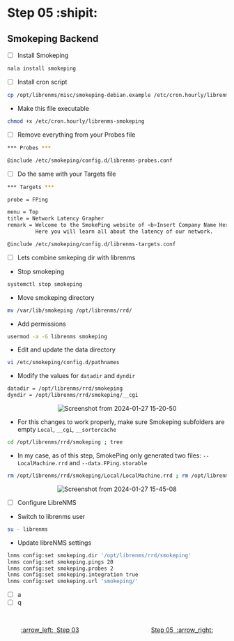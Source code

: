 # Step 05 :shipit:
## Smokeping Backend

- [ ] Install Smokeping
```bash
nala install smokeping
```
- [ ] Install cron script
```bash
cp /opt/librenms/misc/smokeping-debian.example /etc/cron.hourly/librenms-smokeping
```
- Make this file executable
```bash
chmod +x /etc/cron.hourly/librenms-smokeping
```
- [ ] Remove everything from your Probes file
```bash
*** Probes ***

@include /etc/smokeping/config.d/librenms-probes.conf
```
- [ ] Do the same with your Targets file
```bash
*** Targets ***

probe = FPing

menu = Top
title = Network Latency Grapher
remark = Welcome to the SmokePing website of <b>Insert Company Name Here</b>. \
         Here you will learn all about the latency of our network.

@include /etc/smokeping/config.d/librenms-targets.conf
```
- [ ] Lets combine smkeping dir with librenms
- Stop smokeping
```bash
systemctl stop smokeping
```
- Move smokeping directory
```bash
mv /var/lib/smokeping /opt/librenms/rrd/
```
- Add permissions
```bash
usermod -a -G librenms smokeping
```
- Edit and update the data directory
```bash
vi /etc/smokeping/config.d/pathnames
```
- Modify the values for ```datadir``` and ```dyndir```
```bash
datadir = /opt/librenms/rrd/smokeping
dyndir = /opt/librenms/rrd/smokeping/__cgi
```

<div align="center">
         
![Screenshot from 2024-01-27 15-20-50](https://github.com/hispanicdevian/libreNMS-Deb12-Nginx/assets/135581442/66336547-49ba-4163-95c9-b3cfeea6b70a)
</div>

- For this changes to work properly, make sure Smokeping subfolders are empty ```Local```, ```__cgi```, ```__sortercache```

```bash
cd /opt/librenms/rrd/smokeping ; tree
```
- In my case, as of this step, SmokePing only generated two files: ```--LocalMachine.rrd``` and ```--data.FPing.storable```

```bash
rm /opt/librenms/rrd/smokeping/Local/LocalMachine.rrd ; rm /opt/librenms/rrd/smokeping/__sortercache/data.FPing.storable ; tree
```
<div align="center">
         
![Screenshot from 2024-01-27 15-45-08](https://github.com/hispanicdevian/libreNMS-Deb12-Nginx/assets/135581442/a7a232b0-866f-46fb-ae61-836f39c03fe0)
</div>

- [ ] Configure LibreNMS
- Switch to librenms user
```bash
su - librenms
```
- Update libreNMS settings
```bash
lnms config:set smokeping.dir '/opt/librenms/rrd/smokeping'
lnms config:set smokeping.pings 20
lnms config:set smokeping.probes 2
lnms config:set smokeping.integration true
lnms config:set smokeping.url 'smokeping/'
```
- [ ] a
- [ ] q

<br>
<p align="center"> <a href="Step_03.md">:arrow_left:&nbsp;&nbsp;Step 03</a> &nbsp;&nbsp;&nbsp;&nbsp;&nbsp;&nbsp;&nbsp;&nbsp;&nbsp;&nbsp;&nbsp;&nbsp;&nbsp;&nbsp;&nbsp;&nbsp;&nbsp;&nbsp;&nbsp;&nbsp;&nbsp;&nbsp;&nbsp;&nbsp;&nbsp;&nbsp;&nbsp;&nbsp;&nbsp;&nbsp;&nbsp;&nbsp;&nbsp;&nbsp;&nbsp;&nbsp;&nbsp;&nbsp;&nbsp;&nbsp;  <a href="Step_05.md">Step 05&nbsp; :arrow_right:</a></p>
